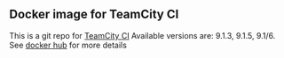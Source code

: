 ## Docker image for TeamCity CI

This is a git repo for [TeamCity CI](https://www.jetbrains.com/teamcity/)
Available versions are: 9.1.3, 9.1.5, 9.1/6. See [docker hub](https://hub.docker.com/r/paralect/teamcity/tags/) for more details
